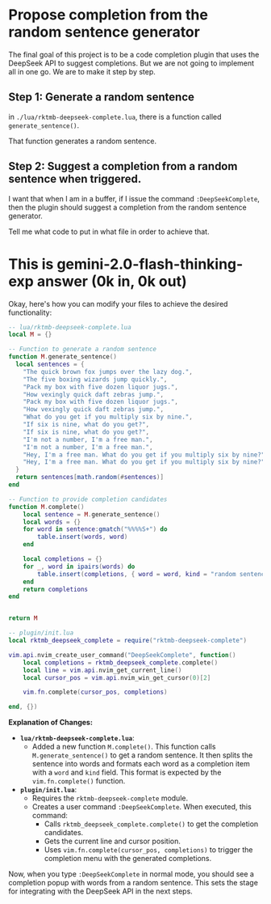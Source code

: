 # Propose completion from the random sentence generator

The final goal of this project is to be a code completion plugin that uses the DeepSeek API to suggest completions.
But we are not going to implement all in one go.
We are to make it step by step.

## Step 1: Generate a random sentence

in `./lua/rktmb-deepseek-complete.lua`, there is a function called `generate_sentence()`.

That function generates a random sentence.

## Step 2: Suggest a completion from a random sentence when triggered.

I want that when I am in a buffer, if I issue the command `:DeepSeekComplete`,
then the plugin should suggest a completion from the random sentence generator.

Tell me what code to put in what file in order to achieve that.




# This is gemini-2.0-flash-thinking-exp answer (0k in, 0k out)

Okay, here's how you can modify your files to achieve the desired functionality:

```lua
-- lua/rktmb-deepseek-complete.lua
local M = {}

-- Function to generate a random sentence
function M.generate_sentence()
  local sentences = {
    "The quick brown fox jumps over the lazy dog.",
    "The five boxing wizards jump quickly.",
    "Pack my box with five dozen liquor jugs.",
    "How vexingly quick daft zebras jump.",
    "Pack my box with five dozen liquor jugs.",
    "How vexingly quick daft zebras jump.",
    "What do you get if you multiply six by nine.",
    "If six is nine, what do you get?",
    "If six is nine, what do you get?",
    "I'm not a number, I'm a free man.",
    "I'm not a number, I'm a free man.",
    "Hey, I'm a free man. What do you get if you multiply six by nine?",
    "Hey, I'm a free man. What do you get if you multiply six by nine?",
  }
  return sentences[math.random(#sentences)]
end

-- Function to provide completion candidates
function M.complete()
    local sentence = M.generate_sentence()
    local words = {}
    for word in sentence:gmatch("%%%%S+") do
        table.insert(words, word)
    end

    local completions = {}
    for _, word in ipairs(words) do
        table.insert(completions, { word = word, kind = "random sentence" })
    end
    return completions
end


return M
```

```lua
-- plugin/init.lua
local rktmb_deepseek_complete = require("rktmb-deepseek-complete")

vim.api.nvim_create_user_command("DeepSeekComplete", function()
    local completions = rktmb_deepseek_complete.complete()
    local line = vim.api.nvim_get_current_line()
    local cursor_pos = vim.api.nvim_win_get_cursor(0)[2]

    vim.fn.complete(cursor_pos, completions)

end, {})
```

**Explanation of Changes:**

* **`lua/rktmb-deepseek-complete.lua`**:
    * Added a new function `M.complete()`. This function calls `M.generate_sentence()` to get a random sentence.  It then splits the sentence into words and formats each word as a completion item with a `word` and `kind` field.  This format is expected by the `vim.fn.complete()` function.
* **`plugin/init.lua`**:
    * Requires the `rktmb-deepseek-complete` module.
    * Creates a user command `:DeepSeekComplete`.  When executed, this command:
        * Calls `rktmb_deepseek_complete.complete()` to get the completion candidates.
        * Gets the current line and cursor position.
        * Uses `vim.fn.complete(cursor_pos, completions)` to trigger the completion menu with the generated completions.


Now, when you type `:DeepSeekComplete` in normal mode, you should see a completion popup with words from a random sentence.  This sets the stage for integrating with the DeepSeek API in the next steps.

